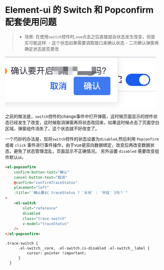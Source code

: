 # Element-ui 的 Switch 和 Popconfirm 配套使用问题

> * 场景: 在使用`switch`控件时,`vue`点击之后直接就会状态发生改变，但是实可能这样:
    - 这个状态如果需要调取接口来确认状态
    - 二次确认弹窗再确定状态是否更改

![image](image/210301.png)

之前的做法是，`switch`控件的change事件中打开弹窗，这时候页面显示的控件状态已经发生了改变，这时候取消弹窗再将状态改回来，如果这时候点击了页面空白区域，弹窗组件消失了，这个状态就不好改变了。

一个巧妙的办法是，现将`switch`控件的状态设置为`disabled`,然后利用 `Popconfirm` 或者 `click` 事件进行事件操作，由于vue是双向数据绑定，改变后再改变数据状态，避免了状态管理混乱，页面显示不正确情况。
另外设置 `disabled` 需要改变组件默认ui。

``` html
<el-popconfirm
    confirm-button-text="确认"
    cancel-button-text="取消"
    @confirm="confirmTraceStatus"
    placement="left"
    :title="`确认要${ traceStatus ? '关闭' : '开启' }吗？`"
>
    <el-switch
        slot="reference"
        disabled
        class="trace-switch"
        v-model="traceStatus"
    />
</el-popconfirm>
```

``` less
.trace-switch {
      .el-switch__core, .el-switch.is-disabled .el-switch__label {
          cursor: pointer !important;
      }
  }
```

